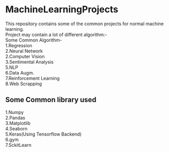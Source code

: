 # MachineLearningProjects
This repository contains some of the common projects for normal machine learning.<br>
Project may contain a lot of  different algorithm:-<br>
Some Common Algorithm-<br>
1.Regression <br>
2.Neural Network<br>
2.Computer Vision<br>
3.Sentimental Analysis<br>
5.NLP<br>
6.Data Augm.<br>
7.Reinforcement Learning<br>
8.Web Scrapping<br>
<h2>Some Common library used</h2>
1.Numpy <br>
2.Pandas <br>
3.Matplotlib<br>
4.Seaborn<br>
5.Keras(Using Tensorflow Backend)<br>
6.gym<br>
7.SckitLearn<br>
